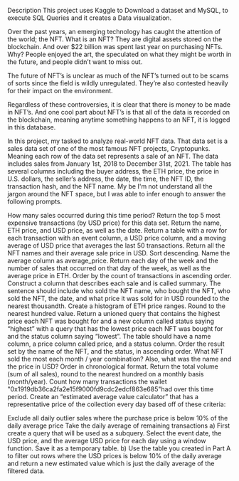 Description
This project uses Kaggle to Download a dataset and MySQL, to execute SQL Queries and it creates a Data visualization.

Over the past years, an emerging technology has caught the attention of the world; the NFT. What is an NFT? They are digital assets stored on the blockchain. And over $22 billion was spent last year on purchasing NFTs. Why? People enjoyed the art, the speculated on what they might be worth in the future, and people didn’t want to miss out.

The future of NFT’s is unclear as much of the NFT’s turned out to be scams of sorts since the field is wildly unregulated. They’re also contested heavily for their impact on the environment.

Regardless of these controversies, it is clear that there is money to be made in NFT’s. And one cool part about NFT’s is that all of the data is recorded on the blockchain, meaning anytime something happens to an NFT, it is logged in this database.

In this project, my tasked to analyze real-world NFT data. That data set is a sales data set of one of the most famous NFT projects, Cryptopunks. Meaning each row of the data set represents a sale of an NFT. The data includes sales from January 1st, 2018 to December 31st, 2021. The table has several columns including the buyer address, the ETH price, the price in U.S. dollars, the seller’s address, the date, the time, the NFT ID, the transaction hash, and the NFT name. My be I'm not understand all the jargon around the NFT space, but I was able to infer enough to answer the following prompts.

How many sales occurred during this time period? 
Return the top 5 most expensive transactions (by USD price) for this data set. Return the name, ETH price, and USD price, as well as the date. 
Return a table with a row for each transaction with an event column, a USD price column, and a moving average of USD price that averages the last 50 transactions. 
Return all the NFT names and their average sale price in USD. Sort descending. Name the average column as average_price. 
Return each day of the week and the number of sales that occurred on that day of the week, as well as the average price in ETH. Order by the count of transactions in ascending order. 
Construct a column that describes each sale and is called summary. The sentence should include who sold the NFT name, who bought the NFT, who sold the NFT, the date, and what price it was sold for in USD rounded to the nearest thousandth. 
Create a histogram of ETH price ranges. Round to the nearest hundred value. 
Return a unioned query that contains the highest price each NFT was bought for and a new column called status saying “highest” with a query that has the lowest price each NFT was bought for and the status column saying “lowest”. The table should have a name column, a price column called price, and a status column. Order the result set by the name of the NFT, and the status, in ascending order. 
What NFT sold the most each month / year combination? Also, what was the name and the price in USD? Order in chronological format. 
Return the total volume (sum of all sales), round to the nearest hundred on a monthly basis (month/year). 
Count how many transactions the wallet "0x1919db36ca2fa2e15f9000fd9cdc2edcf863e685"had over this time period. 
Create an “estimated average value calculator” that has a representative price of the collection every day based off of these criteria:

Exclude all daily outlier sales where the purchase price is below 10% of the daily average price
Take the daily average of remaining transactions
a) First create a query that will be used as a subquery. Select the event date, the USD price, and the average USD price for each day using a window function. Save it as a temporary table.
b) Use the table you created in Part A to filter out rows where the USD prices is below 10% of the daily average and return a new estimated value which is just the daily average of the filtered data.

